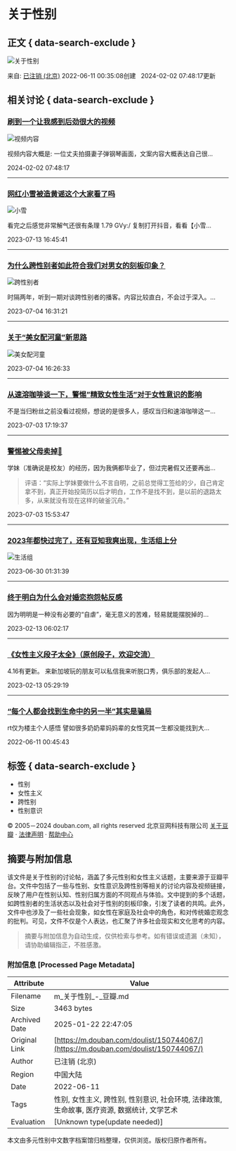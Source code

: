 # 关于性别

## 正文 { data-search-exclude }


![关于性别](https://img9.doubanio.com/view/elanor_image/raw/public/Q40Z9R7L.jpg)

来自: [已注销 (北京)](https://www.douban.com/people/75326572/) 2022-06-11 00:35:08创建   2024-02-02 07:48:17更新

## 相关讨论 { data-search-exclude }

### [刷到一个让我感到后劲很大的视频](https://www.douban.com/group/topic/301295610/)

![视频内容](https://img3.doubanio.com/view/group_topic/large/public/p640066572.jpg)

视频内容大概是: 一位丈夫拍摄妻子弹钢琴画面，文案内容大概表达自己很...

2024-02-02 07:48:17

---

### [网红小雪被造黄谣这个大家看了吗](https://www.douban.com/group/topic/291547519/)

![小雪](https://img3.doubanio.com/view/group_topic/large/public/p616742667.jpg)

看完之后感觉非常解气还很有条理 1.79 GVy:/ 复制打开抖音，看看【小雪...

2023-07-13 16:45:41

---

### [为什么跨性别者如此符合我们对男女的刻板印象？](https://www.douban.com/group/topic/253345407/)

![跨性别者](https://img3.doubanio.com/view/group_topic/large/public/p510973292.jpg)

时隔两年，听到一期对谈跨性别者的播客。内容比较直白，不会过于深入。...

2023-07-04 16:31:21

---

### [关于“美女配河童”新思路](https://www.douban.com/group/topic/290489686/)

![美女配河童](https://img9.doubanio.com/view/group_topic/large/public/p613900946.jpg)

2023-07-04 16:26:33

---

### [从速溶咖啡谈一下，警惕”精致女性生活”对于女性意识的影响](https://www.douban.com/group/topic/289523762/)

不是当归粉丝之前没看过视频，想说的是很多人，感叹当归和速溶咖啡这一...

2023-07-03 17:19:37

---

### [警惕被父母卖掉🚬](https://www.douban.com/group/topic/289167954/)

学妹（准确说是校友）的经历，因为我俩都毕业了，但过完暑假又还要再出...

> 评语：“实际上学妹要做什么不言自明，之前总觉得工签给的少，自己肯定拿不到，真正开始投简历以后才明白，工作不是找不到，是以前的退路太多，从来就没有现在这样的破釜沉舟。”

2023-07-03 15:53:47

---

### [2023年都快过完了，还有豆知我爽出现，生活组上分](https://www.douban.com/group/topic/290951751/)

![生活组](https://img9.doubanio.com/view/group_topic/large/public/p615108645.jpg)

2023-06-30 01:31:39

---

### [终于明白为什么会对婚恋抱怨帖反感](https://www.douban.com/group/topic/276955168/)

因为明明是一种没有必要的“自虐”，毫无意义的苦难，轻易就能摆脱掉的...

2023-02-13 06:02:17

---

### [《女性主义段子太全》（原创段子，欢迎交流）](https://www.douban.com/group/topic/282185935/)

4.16有更新。 来新加坡玩的朋友可以私信我来听脱口秀，俱乐部的发起人...

2023-02-13 05:29:19

---

### [“每个人都会找到生命中的另一半”其实是骗局](https://www.douban.com/group/topic/268576449/)

rt仅为楼主个人感悟 譬如很多奶奶辈妈妈辈的女性究其一生都没能找到大...

2022-06-11 00:45:43

## 标签 { data-search-exclude }

- 性别
- 女性主义
- 跨性别
- 性别意识

© 2005－2024 douban.com, all rights reserved 北京豆网科技有限公司 [关于豆瓣](https://www.douban.com/about) · [法律声明](https://www.douban.com/about/legal) · [帮助中心](https://help.douban.com/?app=main)
<!-- tcd_original_link https://m.douban.com/doulist/150744067/ -->


## 摘要与附加信息

<!-- tcd_abstract -->
该文件是关于性别的讨论帖，涵盖了多元性别和女性主义话题，主要来源于豆瓣平台。文件中包括了一些与性别、女性意识及跨性别等相关的讨论内容及视频链接，反映了用户在性别认知、性别归属方面的不同观点与体验。文中提到的多个话题，如跨性别者的生活状态以及社会对于性别的刻板印象，引发了读者的共鸣。此外，文件中也涉及了一些社会现象，如女性在家庭及社会中的角色，和对传统婚恋观念的批判。可见，文件不仅是个人表达，也汇聚了许多社会现实和文化思考的内容。
<!-- tcd_abstract_end -->

> 摘要与附加信息为自动生成，仅供检索与参考。如有错误或遗漏（未知），请协助编辑指正，不胜感激。

### 附加信息 [Processed Page Metadata]

| Attribute       | Value                                  |
|-----------------|----------------------------------------|
| Filename        | m_关于性别_-_豆瓣.md                             |
| Size            | 3463 bytes                           |
| Archived Date   | 2025-01-22 22:47:05                             |
| Original Link   | [https://m.douban.com/doulist/150744067/](https://m.douban.com/doulist/150744067/)                       |
| Author          | 已注销 (北京)                               |
| Region          | 中国大陆                               |
| Date            | 2022-06-11                                 |
| Tags            | 性别, 女性主义, 跨性别, 性别意识, 社会环境, 法律政策, 生命故事, 医疗资源, 数据统计, 文学艺术                                 |
| Evaluation            | [Unknown type(update needed)]                                 |
<!-- tcd_table_end -->

本文由多元性别中文数字档案馆归档整理，仅供浏览。版权归原作者所有。
